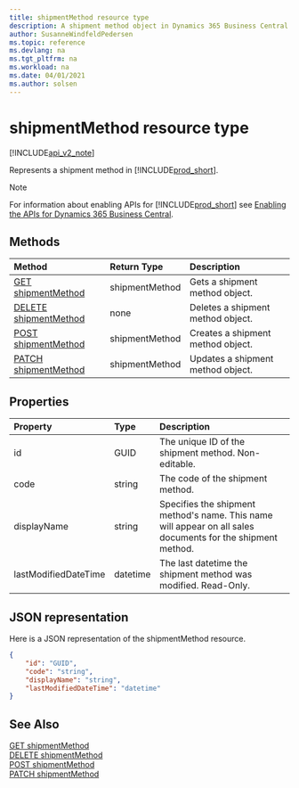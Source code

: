 ```yaml
---
title: shipmentMethod resource type  
description: A shipment method object in Dynamics 365 Business Central.
author: SusanneWindfeldPedersen
ms.topic: reference
ms.devlang: na
ms.tgt_pltfrm: na
ms.workload: na
ms.date: 04/01/2021
ms.author: solsen
---
```


# shipmentMethod resource type

[!INCLUDE[api_v2_note](../../../includes/api_v2_note.md)]

<!-- START>DO_NOT_EDIT -->
<!-- IMPORTANT:Do not edit any of the content between here and the END>DO_NOT_EDIT. -->
Represents a shipment method in [!INCLUDE[prod_short](../../../includes/prod_short.md)].

> [!NOTE]
> For information about enabling APIs for [!INCLUDE[prod_short](../../../includes/prod_short.md)] see [Enabling the APIs for Dynamics 365 Business Central](../enabling-apis-for-dynamics-nav.md).

## Methods

| Method | Return Type|Description |
|:--------------------|:-----------|:-------------------------|
|[GET shipmentMethod](../api/dynamics_shipmentmethod_get.md)|shipmentMethod|Gets a shipment method object.|
|[DELETE shipmentMethod](../api/dynamics_shipmentmethod_delete.md)|none|Deletes a shipment method object.|
|[POST shipmentMethod](../api/dynamics_shipmentmethod_create.md)|shipmentMethod|Creates a shipment method object.|
|[PATCH shipmentMethod](../api/dynamics_shipmentmethod_update.md)|shipmentMethod|Updates a shipment method object.|



## Properties

| Property           | Type   |Description     |
|:-------------------|:-------|:---------------|
|id|GUID|The unique ID of the shipment method. Non-editable.|
|code|string|The code of the shipment method.|
|displayName|string|Specifies the shipment method's name. This name will appear on all sales documents for the shipment method.|
|lastModifiedDateTime|datetime|The last datetime the shipment method was modified. Read-Only.|

## JSON representation

Here is a JSON representation of the shipmentMethod resource.


```json
{
    "id": "GUID",
    "code": "string",
    "displayName": "string",
    "lastModifiedDateTime": "datetime"
}
```
<!-- IMPORTANT: END>DO_NOT_EDIT -->



## See Also
[GET shipmentMethod](../api/dynamics_shipmentMethod_Get.md)  
[DELETE shipmentMethod](../api/dynamics_shipmentMethod_Delete.md)  
[POST shipmentMethod](../api/dynamics_shipmentMethod_Create.md)  
[PATCH shipmentMethod](../api/dynamics_shipmentMethod_Update.md)
